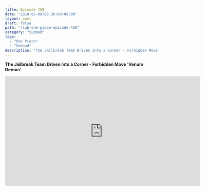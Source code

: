 ```yaml
---
title: Episode 450
date: "2010-05-09T05:30:00+00:00"
layout: post
draft: false
path: "/sub-one-piece-episode-450"
category: "Subbed"
tags:
  - "One Piece"
  - "Subbed"
description: "The Jailbreak Team Driven Into a Corner - Forbidden Move 'Venom Demon'"
---
```


**The Jailbreak Team Driven Into a Corner - Forbidden Move 'Venom Demon'**

<iframe width="640" height="360" src="https://www.rapidvideo.com/e/G6FRPERUH8" frameborder="0" marginwidth=0 marginheight=0 scrolling=no allowfullscreen></iframe>

